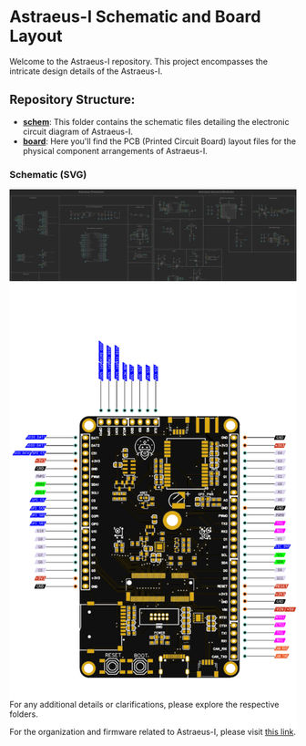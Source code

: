 # Astraeus-I Schematic and Board Layout

Welcome to the Astraeus-I repository. This project encompasses the intricate design details of the Astraeus-I.

## Repository Structure:
- [**schem**](./schem): This folder contains the schematic files detailing the electronic circuit diagram of Astraeus-I.
- [**board**](./board): Here you'll find the PCB (Printed Circuit Board) layout files for the physical component arrangements of Astraeus-I.

### Schematic (SVG)
![Astraeus-I Schematic Updated](./images/Astraeus_Schematic.svg)

### Board Pinout (SVG)
<div style="margin-top:-100px;">
    <img src="./images/Astraeus_Pinout.svg" alt="Astraeus-I Board Version 3">
</div>

<div style="margin-top:-80px;">
    <p>For any additional details or clarifications, please explore the respective folders.</p>
    <p>For the organization and firmware related to Astraeus-I, please visit <a href="https://github.com/Astraeus-I">this link</a>.</p>
</div>
